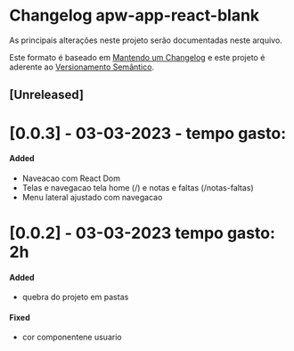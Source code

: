 
# Changelog apw-app-react-blank

As principais alterações neste projeto serão documentadas neste arquivo.

Este formato é baseado em [Mantendo um Changelog](http://keepachangelog.com/en/1.0.0/)
e este projeto é aderente ao [Versionamento Semântico](http://semver.org/spec/v2.0.0.html).

<!--
    Types of changes
    #### Added - for new features.
    #### Changed - for changes in existing functionality.
    #### Deprecated - for soon-to-be removed features.
    #### Removed - for now removed features.
    #### Fixed - for any bug fixes.
    #### Security - in case of vulnerabilities.
-->

## [Unreleased]

# [0.0.3] - 03-03-2023 - tempo gasto:

#### Added
- Naveacao com React Dom
- Telas e navegacao tela home (/) e notas e faltas (/notas-faltas)
- Menu lateral ajustado com navegacao
  


# [0.0.2] - 03-03-2023 tempo gasto: 2h

#### Added
- quebra do projeto em pastas

#### Fixed 
- cor componentene usuario